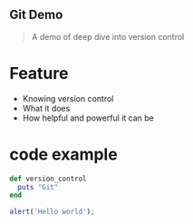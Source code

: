 ## Git Demo

> A demo of deep dive into version control

# Feature

- Knowing version control
- What it does
- How helpful and powerful it can be

# code example

```ruby
def version_control
  puts "Git"
end
```

```javascript
alert('Hello world');
```